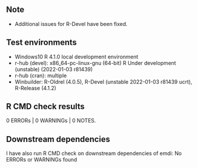 ## Note
* Additional issues for R-Devel have been fixed.

## Test environments
* Windows10 R 4.1.0 local development environment
* r-hub (devel): x86_64-pc-linux-gnu (64-bit) R Under development (unstable) (2022-01-03 r81439)
* r-hub (cran): multiple
* Winbuilder: R-Oldrel (4.0.5), R-Devel (unstable 2022-01-03 r81439 ucrt), R-Release (4.1.2)  

## R CMD check results

0 ERRORs | 0 WARNINGs | 0 NOTES. 

## Downstream dependencies

I have also run R CMD check on downstream dependencies of emdi:
No ERRORs or WARNINGs found

